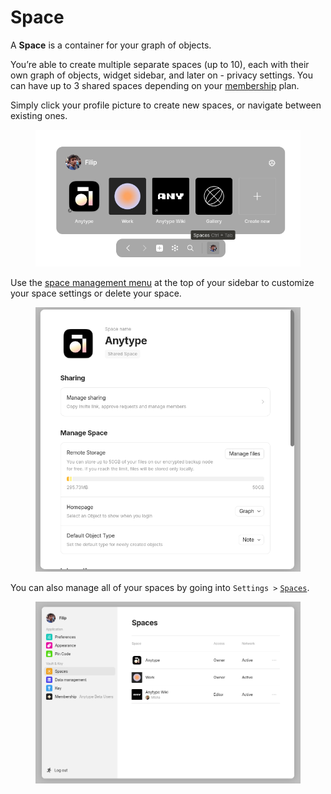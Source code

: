 # Space

A **Space** is a container for your graph of objects.

You’re able to create multiple separate spaces (up to 10), each with their own graph of objects, widget sidebar, and later on - privacy settings. You can have up to 3 shared spaces depending on your [membership](../memberships/monetization/) plan.

Simply click your profile picture to create new spaces, or navigate between existing ones.

<figure><img src="../.gitbook/assets/image.png" alt=""><figcaption></figcaption></figure>

Use the [space management menu](../intro/setting-up-your-profile/space-settings.md) at the top of your sidebar to customize your space settings or delete your space.

<figure><img src="../.gitbook/assets/image (1).png" alt=""><figcaption></figcaption></figure>

You can also manage all of your spaces by going into `Settings >` [`Spaces`](../intro/setting-up-your-profile/space-settings.md).

<figure><img src="../.gitbook/assets/image (2).png" alt=""><figcaption></figcaption></figure>
